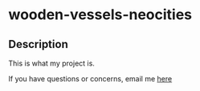 # wooden-vessels-neocities

## Description
This is what my project is.

If you have questions or concerns, email me [here](awren.nuit@gmail.com)
